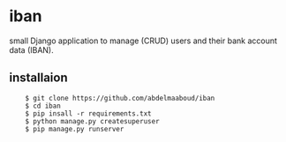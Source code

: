 # iban
small Django application to manage (CRUD) users and their bank account data (IBAN).

## installaion


```
    $ git clone https://github.com/abdelmaaboud/iban
    $ cd iban
    $ pip insall -r requirements.txt
    $ python manage.py createsuperuser
    $ pip manage.py runserver
```
